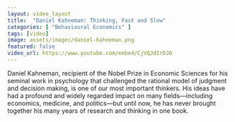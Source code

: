 ```yaml
---
layout: video_layout
title:  "Daniel Kahneman: Thinking, Fast and Slow"
categories: [ "Behavioural Economics" ]
tags: [video]
image: assets/images/daniel-kahneman.png
featured: false
video_url: https://www.youtube.com/embed/CjVQJdIrDJ0
---
```


Daniel Kahneman, recipient of the Nobel Prize in Economic Sciences for his seminal work in psychology that challenged the rational model of judgment and decision making, is one of our most important thinkers. His ideas have had a profound and widely regarded impact on many fields—including economics, medicine, and politics—but until now, he has never brought together his many years of research and thinking in one book.